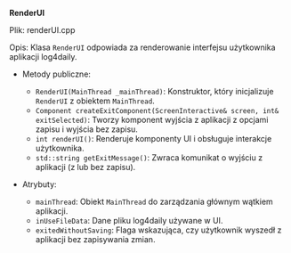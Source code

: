 **RenderUI**

Plik: renderUI.cpp

Opis: Klasa `RenderUI` odpowiada za renderowanie interfejsu użytkownika aplikacji log4daily.

* Metody publiczne:
    * `RenderUI(MainThread _mainThread)`: Konstruktor, który inicjalizuje `RenderUI` z obiektem `MainThread`.
    * `Component createExitComponent(ScreenInteractive& screen, int& exitSelected)`: Tworzy komponent wyjścia z aplikacji z opcjami zapisu i wyjścia bez zapisu.
    * `int renderUI()`: Renderuje komponenty UI i obsługuje interakcje użytkownika.
    * `std::string getExitMessage()`: Zwraca komunikat o wyjściu z aplikacji (z lub bez zapisu).

* Atrybuty:
    * `mainThread`: Obiekt `MainThread` do zarządzania głównym wątkiem aplikacji.
    * `inUseFileData`: Dane pliku log4daily używane w UI.
    * `exitedWithoutSaving`: Flaga wskazująca, czy użytkownik wyszedł z aplikacji bez zapisywania zmian.